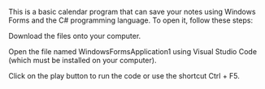 This is a basic calendar program that can save your notes using Windows Forms and the C# programming language. To open it, follow these steps:

Download the files onto your computer.

Open the file named WindowsFormsApplication1 using Visual Studio Code (which must be installed on your computer).

Click on the play button to run the code or use the shortcut Ctrl + F5.
